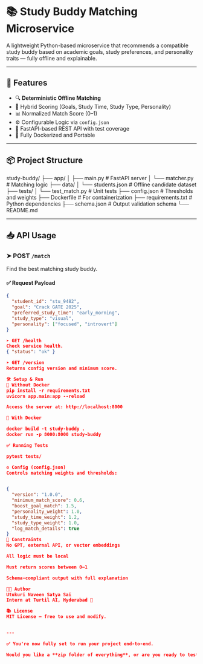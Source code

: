 # 📚 Study Buddy Matching Microservice

A lightweight Python-based microservice that recommends a compatible study buddy based on academic goals, study preferences, and personality traits — fully offline and explainable.

---

## 🚀 Features

- 🔍 **Deterministic Offline Matching**
- 🧠 Hybrid Scoring (Goals, Study Time, Study Type, Personality)
- 📊 Normalized Match Score (0–1)
- ⚙️ Configurable Logic via `config.json`
- 🧪 FastAPI-based REST API with test coverage
- 🐳 Fully Dockerized and Portable

---

## 📦 Project Structure

study-buddy/
├── app/
│ ├── main.py # FastAPI server
│ └── matcher.py # Matching logic
├── data/
│ └── students.json # Offline candidate dataset
├── tests/
│ └── test_match.py # Unit tests
├── config.json # Thresholds and weights
├── Dockerfile # For containerization
├── requirements.txt # Python dependencies
├── schema.json # Output validation schema
└── README.md


---

## 📥 API Usage

### ➤ POST `/match`

Find the best matching study buddy.

#### ✅ Request Payload

```json
{
  "student_id": "stu_9482",
  "goal": "Crack GATE 2025",
  "preferred_study_time": "early_morning",
  "study_type": "visual",
  "personality": ["focused", "introvert"]
}

➤ GET /health
Check service health.
{ "status": "ok" }

➤ GET /version
Returns config version and minimum score.

🛠️ Setup & Run
🔧 Without Docker
pip install -r requirements.txt
uvicorn app.main:app --reload

Access the server at: http://localhost:8000

🐳 With Docker

docker build -t study-buddy .
docker run -p 8000:8000 study-buddy

✅ Running Tests

pytest tests/

⚙️ Config (config.json)
Controls matching weights and thresholds:


{
  "version": "1.0.0",
  "minimum_match_score": 0.6,
  "boost_goal_match": 1.5,
  "personality_weight": 1.0,
  "study_time_weight": 1.2,
  "study_type_weight": 1.0,
  "log_match_details": true
}
📌 Constraints
No GPT, external API, or vector embeddings

All logic must be local

Must return scores between 0–1

Schema-compliant output with full explanation

👨‍💻 Author
Utukuri Naveen Satya Sai
Intern at Turtil AI, Hyderabad 🧠

📚 License
MIT License — free to use and modify.


---

✅ You're now fully set to run your project end-to-end.

Would you like a **zip folder of everything**, or are you ready to test the code locally and let me know if you encounter any issues?
